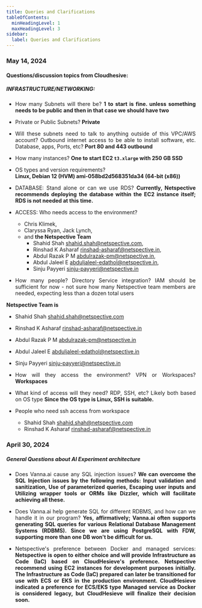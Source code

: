 ```yaml
---
title: Queries and Clarifications
tableOfContents:
  minHeadingLevel: 1
  maxHeadingLevel: 3
sidebar:
  label: Queries and Clarifications
---
```


<div style="text-align: justify">

### May 14, 2024

#### Questions/discussion topics from Cloudhesive:

##### INFRASTRUCTURE/NETWORKING:

- How many Subnets will there be?
  **1 to start is fine. unless something needs to be public and then in that case we should have two**

- Private or Public Subnets?
  **Private**

- Will these subnets need to talk to anything outside of this VPC/AWS account? Outbound internet access to be able to install software, etc.
  Database, apps, Ports, etc? **Port 80 and 443 outbound**

- How many instances?
  **One to start EC2 `t3.xlarge` with 250 GB SSD**

- OS types and version requirements?  
  **Linux, Debian 12 (HVM) ami-058bd2d568351da34 (64-bit (x86))**

- DATABASE: Stand alone or can we use RDS?
  **Currently, Netspective recommends deploying the database within the EC2 instance itself; RDS is not needed at this time.**

- ACCESS:
  Who needs access to the environment?

  - Chris Klimek,
  - Claryssa Ryan, Jack Lynch,
  - and **the Netspective Team**
    - Shahid Shah <shahid.shah@netspective.com>,
    - Rinshad K Asharaf <rinshad-asharaf@netspective.in>,
    - Abdul Razak P M <abdulrazak-pm@netspective.in>,
    - Abdul Jaleel E <abduljaleel-edathol@netspective.in>,
    - Sinju Payyeri <sinju-payyeri@netspective.in>

- How many people? Directory Service integration? IAM should be sufficient for now - not sure how many Netspective team members are needed, expecting less than a dozen total users

**Netspective Team is**

- Shahid Shah <shahid.shah@netspective.com>
- Rinshad K Asharaf <rinshad-asharaf@netspective.in>
- Abdul Razak P M <abdulrazak-pm@netspective.in>
- Abdul Jaleel E <abduljaleel-edathol@netspective.in>
- Sinju Payyeri <sinju-payyeri@netspective.in>

- How will they access the environment? VPN or Workspaces?
  **Workspaces**

- What kind of access will they need? RDP, SSH, etc? Likely both based on OS type
  **Since the OS type is Linux, SSH is suitable.**

- People who need ssh access from workspace

  - Shahid Shah <shahid.shah@netspective.com>
  - Rinshad K Asharaf <rinshad-asharaf@netspective.in>

### April 30, 2024

##### General Questions about AI Experiment architecture

- Does Vanna.ai cause any SQL injection issues?
  **We can overcome the SQL Injection issues by the following methods: Input validation and sanitization, Use of parameterized queries, Escaping user inputs and Utilizing wrapper tools or ORMs like Dizzler, which will facilitate achieving all these.**

- Does Vanna.ai help generate SQL for different RDBMS, and how can we handle it in our program?
  **Yes, affirmatively; Vanna.ai often supports generating SQL queries for various Relational Database Management Systems (RDBMS). Since we are using PostgreSQL with FDW, supporting more than one DB won't be difficult for us.**

- Netspective's preference between Docker and managed services:
  **Netspective is open to either choice and will provide Infrastructure as Code (IaC) based on CloudHesieve's preference. Netspective recommend using EC2 instances for development purposes initially. The Infrastructure as Code (IaC) prepared can later be transitioned for use with ECS or EKS in the production environment. CloudHesieve indicated a preference for ECS/EKS type Managed service as Docker is considered legacy, but CloudHesieve will finalize their decision soon.**

</div>
